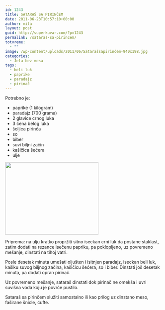```yaml
---
id: 1243
title: SATARAŠ SA PIRINČEM
date: 2011-06-23T10:57:10+00:00
author: mila
layout: post
guid: http://superkuvar.com/?p=1243
permalink: /sataras-sa-pirincem/
totvreme:
  - ""
image: /wp-content/uploads/2011/06/Satarašsapirinčem-940x198.jpg
categories:
  - Jela bez mesa
tags:
  - beli luk
  - paprike
  - paradajz
  - pirinač
---
```

Potrebno je:

  * paprike (1 kilogram)
  * paradajz (700 grama)
  * 2 glavice crnog luka
  * 3 čena belog luka
  * šoljica pirinča
  * so
  * biber
  * suvi biljni začin
  * kašičica šećera
  * ulje

<img class="alignnone size-medium wp-image-3691" title="Satarašsapirinčem" src="//superkuvar.com/wp-content/uploads/2011/06/Satara%C5%A1sapirin%C4%8Dem-e1342021960671-300x233.jpg" alt="" width="300" height="233" /> 

Priprema: na ulju kratko propržiti sitno iseckan crni luk da postane staklast, zatim dodati na rezance isečenu papriku, pa poklopljeno, uz povremeno mešanje, dinstati na tihoj vatri.

Posle desetak minuta umešati oljušten i isitnjen paradajz, iseckan beli luk, kašiku suvog biljnog začina, kašičicu šećera, so i biber. Dinstati još desetak minuta, pa dodati opran pirinač.

Uz povremeno mešanje, sataraš dinstati dok pirinač ne omekša i uvri suvišna voda koju je povrće pustilo.

Sataraš sa pirinčem služiti samostalno ili kao prilog uz dinstano meso, faširane šnicle, ćufte.